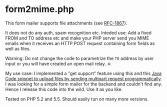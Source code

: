 # form2mime.php

This form mailer supports file attachments (see [RFC-1867](https://www.ietf.org/rfc/rfc1867.txt)).

It does not do any auth, spam recognition etc.
Inteded use: Add a fixed FROM and TO address etc and make your PHP server send you MIME emails when it receives an HTTP POST request containing form fields as well as files.

Warning: Do not change the code to parametrize the `TO` address by user input or you will have created an open mail relay. ☠

My use case: I implemented a "get support" feature using this and this [Java Code snippet to upload files by sending multipart request programmatically](http://www.codejava.net/java-se/networking/upload-files-by-sending-multipart-request-programmatically).
I was looking for a simple form mailer for the backend and couldn't find any.
Hence I release this code into the wild.
Use it as you like.

Tested on PHP 5.2 and 5.5. Should easily run on many more versions.

